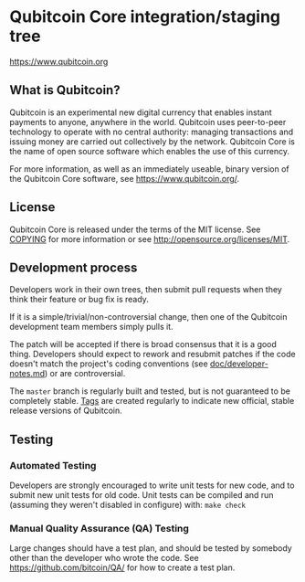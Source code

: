 Qubitcoin Core integration/staging tree
=======================================

https://www.qubitcoin.org

What is Qubitcoin?
-----------------

Qubitcoin is an experimental new digital currency that enables instant payments to
anyone, anywhere in the world. Qubitcoin uses peer-to-peer technology to operate
with no central authority: managing transactions and issuing money are carried
out collectively by the network. Qubitcoin Core is the name of open source
software which enables the use of this currency.

For more information, as well as an immediately useable, binary version of
the Qubitcoin Core software, see https://www.qubitcoin.org/.

License
-------

Qubitcoin Core is released under the terms of the MIT license. See [COPYING](COPYING) for more
information or see http://opensource.org/licenses/MIT.

Development process
-------------------

Developers work in their own trees, then submit pull requests when they think
their feature or bug fix is ready.

If it is a simple/trivial/non-controversial change, then one of the Qubitcoin
development team members simply pulls it.

The patch will be accepted if there is broad consensus that it is a good thing.
Developers should expect to rework and resubmit patches if the code doesn't
match the project's coding conventions (see [doc/developer-notes.md](doc/developer-notes.md)) or are
controversial.

The `master` branch is regularly built and tested, but is not guaranteed to be
completely stable. [Tags](https://github.com/qubitcoin/qubitcoin/tags) are created
regularly to indicate new official, stable release versions of Qubitcoin.

Testing
-------

### Automated Testing

Developers are strongly encouraged to write unit tests for new code, and to
submit new unit tests for old code. Unit tests can be compiled and run (assuming they weren't disabled in configure) with: `make check`

### Manual Quality Assurance (QA) Testing

Large changes should have a test plan, and should be tested by somebody other
than the developer who wrote the code.
See https://github.com/bitcoin/QA/ for how to create a test plan.

